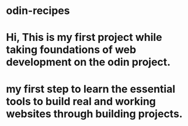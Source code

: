 # odin-recipes
# Hi, This is my first project while taking foundations of web development on the odin project. 
# my first step to learn the essential tools to build real and working websites through building projects.